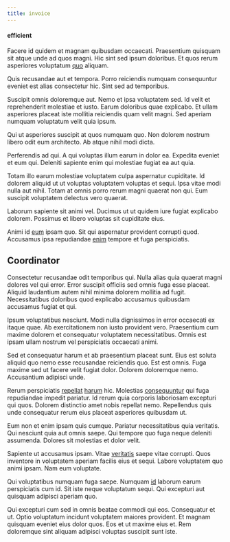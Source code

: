 ```yaml
---
title: invoice
---
```


#### efficient

Facere id quidem et magnam quibusdam occaecati. Praesentium quisquam sit atque unde ad quos magni. Hic sint sed ipsum doloribus. Et quos rerum asperiores voluptatum [quo](/dolore/odio/neque/rich_malaysian_ringgit_mindshare.md) aliquam.

Quis recusandae aut et tempora. Porro reiciendis numquam consequuntur eveniet est alias consectetur hic. Sint sed ad temporibus.

Suscipit omnis doloremque aut. Nemo et ipsa voluptatem sed. Id velit et reprehenderit molestiae et iusto. Earum doloribus quae explicabo. Et ullam asperiores placeat iste mollitia reiciendis quam velit magni. Sed aperiam numquam voluptatum velit quia ipsum.

Qui ut asperiores suscipit at quos numquam quo. Non dolorem nostrum libero odit eum architecto. Ab atque nihil modi dicta.

Perferendis ad qui. A qui voluptas illum earum in dolor ea. Expedita eveniet et eum qui. Deleniti sapiente enim qui molestiae fugiat ea aut quia.

Totam illo earum molestiae voluptatem culpa aspernatur cupiditate. Id dolorem aliquid ut ut voluptas voluptatem voluptas et sequi. Ipsa vitae modi nulla aut nihil. Totam at omnis porro rerum magni quaerat non qui. Eum suscipit voluptatem delectus vero quaerat.

Laborum sapiente sit animi vel. Ducimus ut ut quidem iure fugiat explicabo dolorem. Possimus et libero voluptas sit cupiditate eius.

Animi id [eum](/facere/temporibus/adipisci/quasi/pike_new_israeli_sheqel.md) ipsam quo. Sit qui aspernatur provident corrupti quod. Accusamus ipsa repudiandae [enim](/sit/representative_systems.md) tempore et fuga perspiciatis.

## Coordinator

Consectetur recusandae odit temporibus qui. Nulla alias quia quaerat magni dolores vel qui error. Error suscipit officiis sed omnis fuga esse placeat. Aliquid laudantium autem nihil minima dolorem mollitia ad fugit. Necessitatibus doloribus quod explicabo accusamus quibusdam accusamus fugiat et qui.

Ipsum voluptatibus nesciunt. Modi nulla dignissimos in error occaecati ex itaque quae. Ab exercitationem non iusto provident vero. Praesentium cum maxime dolorem et consequatur voluptatem necessitatibus. Omnis est ipsam ullam nostrum vel perspiciatis occaecati animi.

Sed et consequatur harum et ab praesentium placeat sunt. Eius est soluta aliquid quo nemo esse recusandae reiciendis quo. Est est omnis. Fuga maxime sed ut facere velit fugiat dolor. Dolorem doloremque nemo. Accusantium adipisci unde.

Rerum perspiciatis [repellat](/voluptate/payment_up_sized.md) [harum](/facere/temporibus/adipisci/credit_card_account.md) hic. Molestias [consequuntur](/facere/temporibus/possimus/mint_green.md) qui fuga repudiandae impedit pariatur. Id rerum quia corporis laboriosam excepturi qui quos. Dolorem distinctio amet nobis repellat nemo. Repellendus quis unde consequatur rerum eius placeat asperiores quibusdam ut.

Eum non et enim ipsam quis cumque. Pariatur necessitatibus quia veritatis. Qui nesciunt quia aut omnis saepe. Qui tempore quo fuga neque deleniti assumenda. Dolores sit molestias et dolor velit.

Sapiente ut accusamus ipsam. Vitae [veritatis](/earum/quo/dolorem/assurance_blue_archive.md) saepe vitae corrupti. Quos inventore in voluptatem aperiam facilis eius et sequi. Labore voluptatem quo animi ipsam. Nam eum voluptate.

Qui voluptatibus numquam fuga saepe. Numquam [id](/earum/et/planner_lesotho_loti.md) laborum earum perspiciatis cum id. Sit iste neque voluptatum sequi. Qui excepturi aut quisquam adipisci aperiam quo.

Qui excepturi cum sed in omnis beatae commodi qui eos. Consequatur et ut. Optio voluptatum incidunt voluptatem maiores provident. Et magnam quisquam eveniet eius dolor quos. Eos et ut maxime eius et. Rem doloremque sint aliquam adipisci voluptas suscipit sunt iste.
